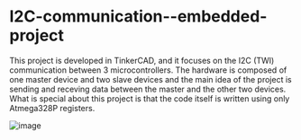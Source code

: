 # I2C-communication--embedded-project
This project is developed in TinkerCAD, and it focuses on the I2C (TWI) communication
between 3 microcontrollers. The hardware is composed of one master device and two slave devices and
the main idea of the project is sending and receving data between the master and the other two devices.
What is special about this project is that the code itself is written using only Atmega328P registers. 

![image](https://github.com/RoxanaManaila/I2C-communication--embedded-project/assets/156087923/84de5471-8717-4fd4-832a-2c0a1d5749bd)

